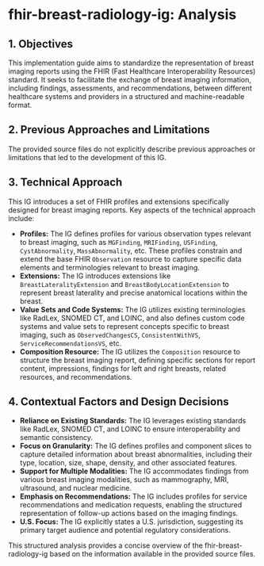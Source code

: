 # fhir-breast-radiology-ig: Analysis

## 1. Objectives

This implementation guide aims to standardize the representation of breast imaging reports using the FHIR (Fast Healthcare Interoperability Resources) standard. It seeks to facilitate the exchange of breast imaging information, including findings, assessments, and recommendations, between different healthcare systems and providers in a structured and machine-readable format. 

## 2. Previous Approaches and Limitations

The provided source files do not explicitly describe previous approaches or limitations that led to the development of this IG. 

## 3. Technical Approach

This IG introduces a set of FHIR profiles and extensions specifically designed for breast imaging reports. Key aspects of the technical approach include:

* **Profiles:** The IG defines profiles for various observation types relevant to breast imaging, such as `MGFinding`, `MRIFinding`, `USFinding`, `CystAbnormality`, `MassAbnormality`, etc. These profiles constrain and extend the base FHIR `Observation` resource to capture specific data elements and terminologies relevant to breast imaging.
* **Extensions:** The IG introduces extensions like `BreastLateralityExtension` and `BreastBodyLocationExtension` to represent breast laterality and precise anatomical locations within the breast.
* **Value Sets and Code Systems:** The IG utilizes existing terminologies like RadLex, SNOMED CT, and LOINC, and also defines custom code systems and value sets to represent concepts specific to breast imaging, such as `ObservedChangesCS`, `ConsistentWithVS`, `ServiceRecommendationsVS`, etc.
* **Composition Resource:** The IG utilizes the `Composition` resource to structure the breast imaging report, defining specific sections for report content, impressions, findings for left and right breasts, related resources, and recommendations.

## 4. Contextual Factors and Design Decisions

* **Reliance on Existing Standards:** The IG leverages existing standards like RadLex, SNOMED CT, and LOINC to ensure interoperability and semantic consistency.
* **Focus on Granularity:** The IG defines profiles and component slices to capture detailed information about breast abnormalities, including their type, location, size, shape, density, and other associated features.
* **Support for Multiple Modalities:** The IG accommodates findings from various breast imaging modalities, such as mammography, MRI, ultrasound, and nuclear medicine.
* **Emphasis on Recommendations:** The IG includes profiles for service recommendations and medication requests, enabling the structured representation of follow-up actions based on the imaging findings.
* **U.S. Focus:** The IG explicitly states a U.S. jurisdiction, suggesting its primary target audience and potential regulatory considerations.

This structured analysis provides a concise overview of the fhir-breast-radiology-ig based on the information available in the provided source files. 
